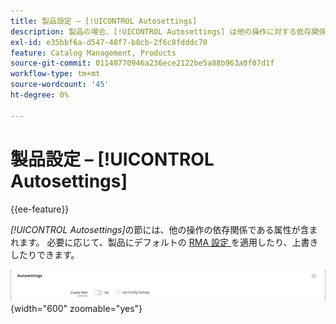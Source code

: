 ```yaml
---
title: 製品設定 – [!UICONTROL Autosettings]
description: 製品の場合、[!UICONTROL Autosettings] は他の操作に対する依存関係である属性を定義します。
exl-id: e35bbf6a-d547-40f7-b8cb-2f6c8fdddc70
feature: Catalog Management, Products
source-git-commit: 01148770946a236ece2122be5a88b963a0f07d1f
workflow-type: tm+mt
source-wordcount: '45'
ht-degree: 0%

---
```


# 製品設定 – [!UICONTROL Autosettings]

{{ee-feature}}

_[!UICONTROL Autosettings]_&#x200B;の節には、他の操作の依存関係である属性が含まれます。 必要に応じて、製品にデフォルトの [RMA 設定 ](../stores-purchase/rma-configure.md) を適用したり、上書きしたりできます。

![ 自動設定 ](./assets/product-autosettings.png){width="600" zoomable="yes"}
